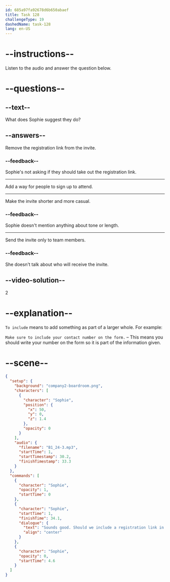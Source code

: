 ```yaml
---
id: 685a97fa92678d6b650abaef
title: Task 128
challengeType: 19
dashedName: task-128
lang: en-US
---
```


<!-- (Audio) Sophie: Sounds good. Should we include a registration link in the invite? -->

# --instructions--

Listen to the audio and answer the question below.

# --questions--

## --text--

What does Sophie suggest they do?

## --answers--

Remove the registration link from the invite.

### --feedback--

Sophie's not asking if they should take out the registration link.

---

Add a way for people to sign up to attend.

---

Make the invite shorter and more casual.

### --feedback--

Sophie doesn't mention anything about tone or length.

---

Send the invite only to team members.

### --feedback--

She doesn't talk about who will receive the invite.

## --video-solution--

2

# --explanation--

`To include` means to add something as part of a larger whole. For example:

`Make sure to include your contact number on the form.` – This means you should write your number on the form so it is part of the information given.

# --scene--

```json
{
  "setup": {
    "background": "company2-boardroom.png",
    "characters": [
      {
        "character": "Sophie",
        "position": {
          "x": 50,
          "y": 0,
          "z": 1.4
        },
        "opacity": 0
      }
    ],
    "audio": {
      "filename": "B1_24-3.mp3",
      "startTime": 1,
      "startTimestamp": 30.2,
      "finishTimestamp": 33.3
    }
  },
  "commands": [
    {
      "character": "Sophie",
      "opacity": 1,
      "startTime": 0
    },
    {
      "character": "Sophie",
      "startTime": 1,
      "finishTime": 34.1,
      "dialogue": {
        "text": "Sounds good. Should we include a registration link in the invite?",
        "align": "center"
      }
    },
    {
      "character": "Sophie",
      "opacity": 0,
      "startTime": 4.6
    }
  ]
}
```

